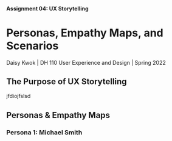 #### Assignment 04: UX Storytelling
# Personas, Empathy Maps, and Scenarios
Daisy Kwok | DH 110 User Experience and Design | Spring 2022

## The Purpose of UX Storytelling
jfdiojfslsd

## Personas & Empathy Maps
### Persona 1: Michael Smith


